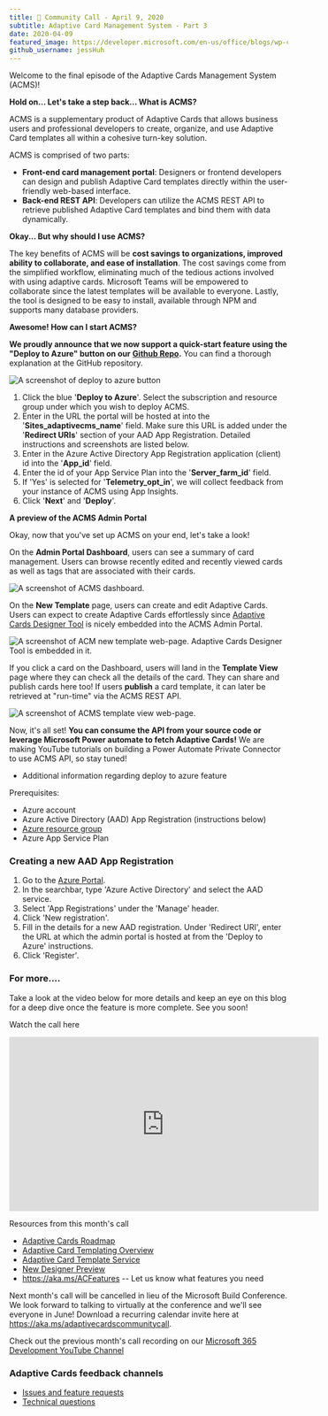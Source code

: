 ```yaml
---
title: 📣 Community Call - April 9, 2020 
subtitle: Adaptive Card Management System - Part 3
date: 2020-04-09
featured_image: https://developer.microsoft.com/en-us/office/blogs/wp-content/uploads/2020/04/publis.png
github_username: jessHuh
---
```


Welcome to the final episode of the Adaptive Cards Management System (ACMS)!

**Hold on... Let's take a step back... What is ACMS?**

ACMS is a supplementary product of Adaptive Cards that allows business users and professional developers to create, organize, and use Adaptive Card templates all within a cohesive turn-key solution.

ACMS is comprised of two parts:

-   **Front-end card management portal**: Designers or frontend developers can design and publish Adaptive Card templates directly within the user-friendly web-based interface.
-   **Back-end REST API**: Developers can utilize the ACMS REST API to retrieve published Adaptive Card templates and bind them with data dynamically.

**Okay... But why should I use ACMS?**

The key benefits of ACMS will be **cost savings to organizations, improved ability to collaborate, and ease of installation**. The cost savings come from the simplified workflow, eliminating much of the tedious actions involved with using adaptive cards. Microsoft Teams will be empowered to collaborate since the latest templates will be available to everyone. Lastly, the tool is designed to be easy to install, available through NPM and supports many database providers.

**Awesome! How can I start ACMS?**

**We proudly announce that we now support a quick-start feature using the "Deploy to Azure" button on our** [**Github Repo**](https://github.com/microsoft/adaptivecards-templates/tree/dev/private-templates-service)**.** You can find a thorough explanation at the GitHub repository.

![A screenshot of deploy to azure button](https://developer.microsoft.com/en-us/office/blogs/wp-content/uploads/2020/04/deploy.png)

1.  Click the blue '**Deploy to Azure**'. Select the subscription and resource group under which you wish to deploy ACMS.
2.  Enter in the URL the portal will be hosted at into the '**Sites_adaptivecms_name**' field. Make sure this URL is added under the '**Redirect URIs**' section of your AAD App Registration. Detailed instructions and screenshots are listed below.
3.  Enter in the Azure Active Directory App Registration application (client) id into the '**App_id**' field.
4.  Enter the id of your App Service Plan into the '**Server_farm_id**' field.
5.  If 'Yes' is selected for '**Telemetry_opt_in**', we will collect feedback from your instance of ACMS using App Insights.
6.  Click '**Next**' and '**Deploy**'.

**A preview of the ACMS Admin Portal**

Okay, now that you've set up ACMS on your end, let's take a look!

On the **Admin Portal Dashboard**, users can see a summary of card management. Users can browse recently edited and recently viewed cards as well as tags that are associated with their cards.

![A screenshot of ACMS dashboard.](https://developer.microsoft.com/en-us/office/blogs/wp-content/uploads/2020/04/Admin-portal.png)

On the **New Template** page, users can create and edit Adaptive Cards. Users can expect to create Adaptive Cards effortlessly since [Adaptive Cards Designer Tool](https://adaptivecards.io/designer/) is nicely embedded into the ACMS Admin Portal.

![A screenshot of ACM new template web-page. Adaptive Cards Designer Tool is embedded in it. ](https://developer.microsoft.com/en-us/office/blogs/wp-content/uploads/2020/04/New-template.png)

If you click a card on the Dashboard, users will land in the **Template View** page where they can check all the details of the card. They can share and publish cards here too! If users **publish** a card template, it can later be retrieved at "run-time" via the ACMS REST API.

![A screenshot of ACMS template view web-page.](https://developer.microsoft.com/en-us/office/blogs/wp-content/uploads/2020/04/publis.png)

Now, it's all set! **You can consume the API from your source code or leverage Microsoft Power automate to fetch Adaptive Cards!** We are making YouTube tutorials on building a Power Automate Private Connector to use ACMS API, so stay tuned!

* Additional information regarding deploy to azure feature

Prerequisites:

-   Azure account
-   Azure Active Directory (AAD) App Registration (instructions below)
-   [Azure resource group](https://docs.microsoft.com/azure/azure-resource-manager/management/manage-resource-groups-portal)
-   Azure App Service Plan

### Creating a new AAD App Registration

1.  Go to the [Azure Portal](https://github.com/microsoft/adaptivecards-templates/blob/users/grzhan/docs/private-templates-service/portal.azure.com).
2.  In the searchbar, type 'Azure Active Directory' and select the AAD service.
3.  Select 'App Registrations' under the 'Manage' header.
4.  Click 'New registration'.
5.  Fill in the details for a new AAD registration. Under 'Redirect URI', enter the URL at which the admin portal is hosted at from the 'Deploy to Azure' instructions.
6.  Click 'Register'.

### For more....

Take a look at the video below for more details and keep an eye on this blog for a deep dive once the feature is more complete. See you soon!

Watch the call here

<iframe width="560" height="315" title="Adaptive Cards Community Call-April 2020" src="https://www.youtube.com/embed/Rpf3jTsap9k" frameborder="0" allow="accelerometer; autoplay; encrypted-media; gyroscope; picture-in-picture" allowfullscreen="allowfullscreen"></iframe>

Resources from this month's call

-   [Adaptive Cards Roadmap](https://aka.ms/ACRoadmap)
-   [Adaptive Card Templating Overview](https://docs.microsoft.com/adaptive-cards/templating/)
-   [Adaptive Card Template Service](https://docs.microsoft.com/adaptive-cards/templating/service)
-   [New Designer Preview](https://adaptivecardsci.z5.web.core.windows.net/pr/3508/designer/?preview=1)
-   <https://aka.ms/ACFeatures> -- Let us know what features you need

Next month's call will be cancelled in lieu of the Microsoft Build Conference. We look forward to talking to virtually at the conference and we'll see everyone in June! Download a recurring calendar invite here at <https://aka.ms/adaptivecardscommunitycall>.

Check out the previous month's call recording on our [Microsoft 365 Development YouTube Channel](https://www.youtube.com/channel/UCV_6HOhwxYLXAGd-JOqKPoQ)

### Adaptive Cards feedback channels

-   [Issues and feature requests](https://github.com/Microsoft/AdaptiveCards/issues)
-   [Technical questions](https://stackoverflow.com/questions/tagged/adaptive-cards)

